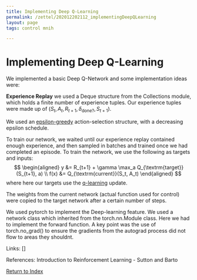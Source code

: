 ```yaml
---
title: Implementing Deep Q-Learning
permalink: /zettel/202012202112_implementingDeepQLearning
layout: page
tags: control mnih

---
```

# Implementing Deep Q-Learning

We implemented a basic Deep Q-Network and some implementation ideas were:

**Experience Replay** we used a Deque structure from the Collections module, which holds a finite number of experience tuples.
Our experience tuples were made up of $(S_t, A_t, R_{t+1}, \delta_{\textrm{done?}}, S_{t+1})$.

We used an [epsilon-greedy](202011301251_epsilonGreedyPolicy) action-selection structure, with a decreasing epsilon schedule. 

To train our network, we waited until our experience replay contained enough experience, and then sampled in batches and trained once we 
had completed an episode. To train the network, we use the following as targets and inputs:
$$
\begin{aligned}
y &= R_{t+1} + \gamma \max_a Q_{\textrm{target}}(S_{t+1}, a) \\
f(x) &= Q_{\textrm{current}}(S_t, A_t)
\end{aligned}
$$
where here our targets use the [q-learning](202011302128_qLearning) update.

The weights from the current network (actual function used for control) were copied to the target network after a certain number of steps. 

We used pytorch to implement the Deep-learning feature. We used a network class which inherited from the torch.nn.Module class.
Here we had to implement the forward function. A key point was the use of torch.no_grad() to ensure the gradients from the autograd process 
did not flow to areas they shouldnt. 

Links: []

References: Introduction to Reinforcement Learning - Sutton and Barto

[Return to Index](index)